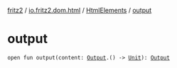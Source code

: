 [fritz2](../../index.md) / [io.fritz2.dom.html](../index.md) / [HtmlElements](index.md) / [output](./output.md)

# output

`open fun output(content: `[`Output`](../-output/index.md)`.() -> `[`Unit`](https://kotlinlang.org/api/latest/jvm/stdlib/kotlin/-unit/index.html)`): `[`Output`](../-output/index.md)